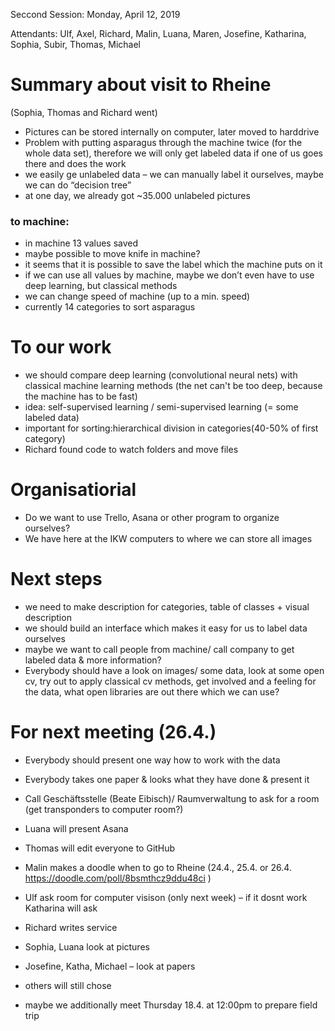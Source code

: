 Seccond Session: Monday, April 12, 2019

Attendants: Ulf, Axel, Richard, Malin, Luana, Maren, Josefine, Katharina, Sophia, Subir, Thomas, Michael 

# Summary about visit to Rheine
(Sophia, Thomas and Richard went)
* Pictures can be stored internally on computer, later moved to harddrive
* Problem with putting asparagus through the machine twice (for the whole data set), therefore we will only get labeled data if one of us goes there and does the work
* we easily ge unlabeled data – we can manually label it ourselves, maybe we can do “decision tree”
* at one day, we already got ~35.000 unlabeled pictures

### to machine: 
* in machine 13 values saved
* maybe possible to move knife in machine? 
* it seems that it is possible to save the label which the machine puts on it
* if we can use all values by machine, maybe we don’t even have to use deep learning, but classical methods 
* we can change speed of machine (up to a min. speed)
* currently 14 categories to sort asparagus

# To our work
*	we should compare deep learning (convolutional neural nets) with classical machine learning methods (the net can't be too deep, because the machine has to be fast)
*	idea: self-supervised learning / semi-supervised learning (= some labeled data)
* important for sorting:hierarchical division in categories(40-50% of first category)
* Richard found code to watch folders and move files

# Organisatiorial
*	Do we want to use Trello, Asana or other program to organize ourselves?
*	We have here at the IKW computers to where we can store all images

# Next steps
*	we need to make description for categories, table of classes + visual description
*	we should build an interface which makes it easy for us to label data ourselves
*	maybe we want to call people from machine/ call company to get labeled data & more information?
*	Everybody should have a look on images/ some data, look at some open cv, try out to apply classical cv methods, get involved and a feeling for the data, what open libraries are out there which we can use? 

# For next meeting (26.4.)
*	Everybody should present one way how to work with the data
*	Everybody takes one paper & looks what they have done & present it
* Call Geschäftsstelle (Beate Eibisch)/ Raumverwaltung to ask for a room (get transponders to computer room?)

*	Luana will present Asana
*	Thomas will edit everyone to GitHub
*	Malin makes a doodle when to go to Rheine (24.4., 25.4. or 26.4.  https://doodle.com/poll/8bsmthcz9ddu48ci )
*	Ulf ask room for computer visison (only next week) – if it dosnt work Katharina will ask
*	Richard writes service
*	Sophia, Luana look at pictures
*	Josefine, Katha, Michael – look at papers
* others will still chose
* maybe we additionally meet Thursday 18.4. at 12:00pm to prepare field trip

